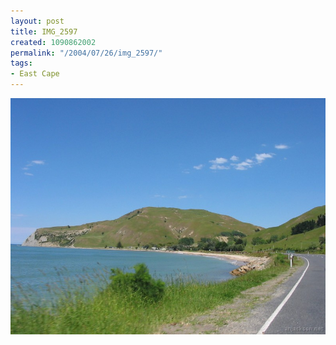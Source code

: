 ```yaml
---
layout: post
title: IMG_2597
created: 1090862002
permalink: "/2004/07/26/img_2597/"
tags:
- East Cape
---
```


<img src="/image/images/img_2597-877.jpg"/>

